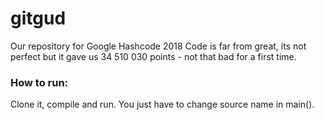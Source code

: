 # gitgud
Our repository for Google Hashcode 2018
Code is far from great, its not perfect but it gave us 34 510 030 points - not that bad for a first time.

### How to run:
Clone it, compile and run.
You just have to change source name in main().